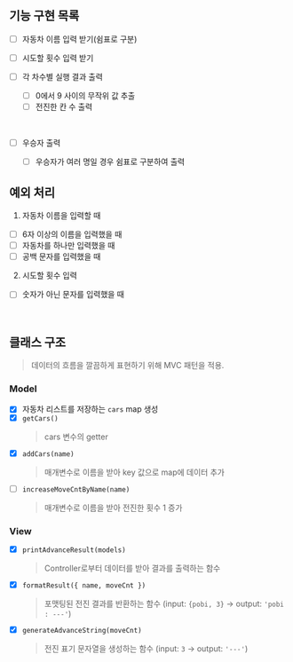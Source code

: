 ## 기능 구현 목록

- [ ] 자동차 이름 입력 받기(쉼표로 구분)

- [ ] 시도할 횟수 입력 받기

- [ ] 각 차수별 실행 결과 출력
  - [ ] 0에서 9 사이의 무작위 값 추출
  - [ ] 전진한 칸 수 출력
  
</br>

- [ ] 우승자 출력
  - [ ] 우승자가 여러 명일 경우 쉼표로 구분하여 출력


## 예외 처리
1. 자동차 이름을 입력할 때
- [ ] 6자 이상의 이름을 입력했을 때
- [ ] 자동차를 하나만 입력했을 때
- [ ] 공백 문자를 입력했을 때

2. 시도할 횟수 입력
- [ ] 숫자가 아닌 문자를 입력했을 때

<br/>

## 클래스 구조
> 데이터의 흐름을 깔끔하게 표현하기 위해 MVC 패턴을 적용.

### Model
- [X] 자동차 리스트를 저장하는 `cars` map 생성
- [X] `getCars()`
  > cars 변수의 getter
- [X] `addCars(name)`
  > 매개변수로 이름을 받아 key 값으로 map에 데이터 추가
- [ ] `increaseMoveCntByName(name)`
  > 매개변수로 이름을 받아 전진한 횟수 1 증가

### View
- [X] `printAdvanceResult(models)`
  > Controller로부터 데이터를 받아 결과를 출력하는 함수
- [X] `formatResult({ name, moveCnt })`
  > 포맷팅된 전진 결과를 반환하는 함수 (input: `{pobi, 3}` -> output: `'pobi : ---'`)
- [X] `generateAdvanceString(moveCnt)`
  > 전진 표기 문자열을 생성하는 함수 (input: `3` -> output: `'---'`)